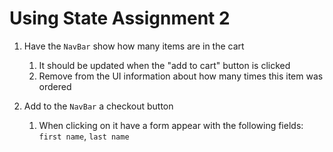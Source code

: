 # Using State Assignment 2

1. Have the `NavBar` show how many items are in the cart

   1. It should be updated when the "add to cart" button is clicked
   1. Remove from the UI information about how many times this item was ordered

1. Add to the `NavBar` a checkout button
   1. When clicking on it have a form appear with the following fields: `first name`, `last name`
